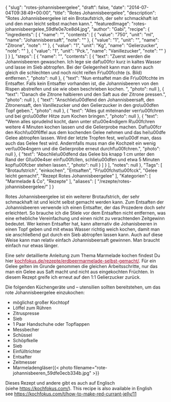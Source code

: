{
    "slug": "rotes-johannisbeergelee",
    "draft": false,
    "date": "2014-07-04T09:38:49+00:00",
    "title": "Rotes Johannisbeergelee",
    "description": "Rotes Johannisbeergelee ist ein Brotaufstrich, der sehr schmackhaft ist und den man leicht selbst machen kann.",
    "featuredImage": "rotes-johannisbeergelee_59dfe0e7ce8d4.jpg",
    "author": "Gabi",
    "recipe": {
        "ingredients": [
            {
                "name": "",
                "contents": [
                    {
                        "value": "750",
                        "unit": "ml",
                        "name": "Johannisbeersaft",
                        "note": ""
                    },
                    {
                        "value": "1",
                        "unit": "",
                        "name": "Zitrone",
                        "note": ""
                    },
                    {
                        "value": "1",
                        "unit": "Kg",
                        "name": "Gelierzucker",
                        "note": ""
                    },
                    {
                        "value": "1",
                        "unit": "Pck.",
                        "name": "Vanillezucker",
                        "note": ""
                    }
                ]
            }
        ],
        "steps": [
            {
                "name": "",
                "contents": [
                    {
                        "text": "Zuerst werden die Johannisbeeren gewaschen. Ich lege sie daf\u00fcr kurz in kaltes Wasser und lasse im Sieb abtropfen. Bei der Gelegenheit kann man dann auch gleich die schlechten und noch nicht reifen Fr\u00fcchte (s. Bild) entfernen.",
                        "photo": null
                    },
                    {
                        "text": "Nun entsaftet man die Fr\u00fcchte im Entsafter. Falls kein Entsafter vorhanden ist, die Johannisbeeren von den Rispen abstreifen und sie wie oben beschrieben kochen. ",
                        "photo": null
                    },
                    {
                        "text": "Danach die Zitrone halbieren und den Saft aus der Zitrone pressen.",
                        "photo": null
                    },
                    {
                        "text": "Anschlie\u00dfend den Johannisbeersaft, den Zitronensaft, den Vanillezucker und den Gelierzucker in den gro\u00dfen Topf geben.",
                        "photo": null
                    },
                    {
                        "text": "Alles gut miteinander verr\u00fchren und bei gro\u00dfer Hitze zum Kochen bringen.",
                        "photo": null
                    },
                    {
                        "text": "Wenn alles sprudelnd kocht, dann unter st\u00e4ndigem R\u00fchren weitere 4 Minuten kochen lassen und die Gelierprobe machen. Daf\u00fcr den Kochl\u00f6ffel aus dem kochenden Gelee nehmen und das hei\u00dfe Gelee abtropfen lassen. Wird der letzte Tropfen fest, wei\u00df man, dass auch das Gelee fest wird. Andernfalls muss man die Kochzeit ein wenig verl\u00e4ngern und die Gelierprobe erneut durchf\u00fchren.",
                        "photo": null
                    },
                    {
                        "text": "Abschlie\u00dfend das Gelee bis knapp 1 cm unter den Rand der Gl\u00e4ser einf\u00fcllen, schlie\u00dfen und etwa 5 Minuten kopf\u00fcber stehen lassen.",
                        "photo": null
                    }
                ]
            }
        ],
        "notes": null
    },
    "Tags": [
        "Brotaufstrich",
        "einkochen",
        "Entsaften",
        "Fr\u00fchst\u00fcck",
        "Gelee leicht gemacht",
        "Rezept Rotes Johannisbeergelee"
    ],
    "Kategorien": [
        "Marmelade &amp; Co",
        "Rezepte"
    ],
    "aliases": [
        "\/rezepte\/rotes-johannisbeergelee\/"
    ]
}

Rotes Johannisbeergelee ist ein weiterer Brotaufstrich, der sehr schmackhaft ist und leicht selbst gemacht werden kann. Zum Entsaften der Johannisbeeren verwende ich einen Entsafter, der das Prozedere doch sehr erleichtert. So brauche ich die Stiele vor dem Entsaften nicht entfernen, was eine erhebliche Vereinfachung und einen nicht zu verachtenden Zeitgewinn bedeutet. Wer keinen Entsafter hat, kann alternativ die Johanisbeeren in einen Topf geben und mit etwas Wasser richtig weich kochen, damit man sie anschließend gut durch ein Sieb abtropfen lassen kann. Auch auf diese Weise kann man relativ einfach Johannisbeersaft gewinnen. Man braucht einfach nur etwas länger.

Eine sehr detaillierte Anleitung zum Thema Marmelade kochen findest Du hier <a style="color: #990023;" title="Anleitung: Erdbeermarmelade selber machen" href="https://kochfokus.de/rezepte/erdbeermarmelade-selbst-gemacht/">kochfokus.de/rezepte/erdbeermarmelade-selbst-gemacht/</a>. Für ein Gelee gelten im Grunde genommen die gleichen Arbeitsschritte, nur das man ein Gelee aus Saft macht und nicht aus eingekochten Früchten. In diesem Rezept greife ich erneut auf den 1:1 Gelierzucker zurück.

Die folgenden Küchengeräte und &#8211; utensilien sollten bereitstehen, um das rote Johannisbeergelee einzukochen:

 * möglichst großer Kochtopf
 * Löffel zum Rühren
 * Zitruspresse
 * Sieb
 * 1 Paar Handschuhe oder Topflappen
 * Messbecher
 * Schüssel
 * Schöpfkelle
 * Sieb
 * Einfülltrichter
 * Entsafter
 * Zeitmesser
 * Marmeladengläser{{< photo filename="rote-johannisbeeren_59dfe0ecb334b.jpg" >}} 

 

Dieses Rezept und andere gibt es auch auf Englisch (siehe <https://kochfokus.com/>). This recipe is also available in English see <https://kochfokus.com/t/how-to-make-red-currant-jelly/11>